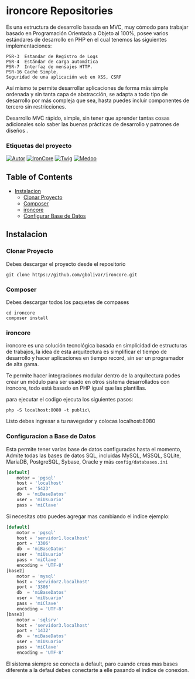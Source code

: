# ironcore Repositories


Es una estructura de desarrollo basada en MVC, muy cómodo para trabajar basado en Programación Orientada a Objeto al 100%, posee varios estándares de desarrollo en PHP en el cual tenemos las siguientes implementaciones:
	
	PSR-3  Estandar de Registro de Logs
	PSR-4  Estándar de carga automática
	PSR-7  Interfaz de mensajes HTTP.
	PSR-16 Caché Simple.
	Seguridad de una aplicación web en XSS, CSRF

Así mismo te permite desarrollar aplicaciones de forma más simple ordenada y sin tanta capa de abstracción, se adapta a todo tipo de desarrollo por más compleja que sea, hasta puedes incluir componentes de tercero sin restricciones.

Desarrollo MVC rápido, simple, sin tener que aprender tantas cosas adicionales solo saber las buenas prácticas de desarrollo y patrones de diseños .

### Etiquetas del proyecto
[![Autor](https://img.shields.io/badge/gbolivar-Autor-brightgreen.svg)](https://gregoriobolivar.com)
[![IronCore](https://img.shields.io/badge/ironcore-pre--alpha--01-orange.svg?style=flat-square)](https://github.com/gbolivar/ironcore)
[![Twig](https://img.shields.io/badge/twig-stable-yellow.svg?style=flat-square)](https://twig.symfony.com)
[![Medoo](https://img.shields.io/badge/Medoo-Estable-yellow.svg?style=flat-square)](https://twig.symfony.com)


## Table of Contents

- <a href="#installation">Instalacion</a>
    - <a href="#clonar">Clonar Proyecto</a>
    - <a href="#composer">Composer</a>
    - <a href="#ironcore">ironcore</a>
    - <a href="#config">Configurar Base de Datos</a>

## Instalacion

### Clonar Proyecto

Debes descargar el proyecto desde el repositorio 
```terminal
git clone https://github.com/gbolivar/ironcore.git 
```

### Composer
Debes descargar todos los paquetes de compases

```terminal
cd ironcore
composer install 
```


### ironcore
ironcore es una solución tecnológica basada en simplicidad de 
estructuras de trabajos, la idea de esta arquitectura es simplificar el tiempo de desarrollo y hacer aplicaciones en tiempo record, sin ser un programador de alta gama.

Te permite hacer integraciones modular dentro de la arquitectura podes crear un módulo para ser usado en otros sistema desarrollados con ironcore, todo está basado en PHP igual que las plantillas. 

para ejecutar el  codigo ejecuta los siguientes pasos:

```terminal
php -S localhost:8080 -t public\
```
Listo debes ingresar a tu navegador y colocas localhost:8080


### Configuracion a Base de Datos
Esta permite tener varias base de datos configuradas hasta el momento, Admite todas las bases de datos SQL, incluidas MySQL, MSSQL, SQLite, MariaDB, PostgreSQL, Sybase, Oracle y más
 `config/databases.ini`
```php
[default]
    motor = 'pgsql'
    host = 'localhost'
    port = '5423'
    db  = 'miBaseDatos'
    user = 'miUsuario'
    pass = 'miClave'
```
Si necesitas otro puedes agregar mas cambiando el indice ejemplo:

```php
[default]
    motor = 'pgsql'
    host = 'servidor1.localhost'
    port = '3306'
    db  = 'miBaseDatos'
    user = 'miUsuario'
    pass = 'miClave'
    encoding = 'UTF-8'
[base2]
    motor = 'mysql'
    host = 'servidor2.localhost'
    port = '3306'
    db  = 'miBaseDatos'
    user = 'miUsuario'
    pass = 'miClave'
    encoding = 'UTF-8'
[base3]
    motor = 'sqlsrv'
    host = 'servidor3.localhost'
    port = '1432'
    db  = 'miBaseDatos'
    user = 'miUsuario'
    pass = 'miClave'
    encoding = 'UTF-8'
```
El sistema siempre se conecta a default, paro cuando creas mas bases diferente a la defaul debes conectarte a elle pasando el indice de conexion.
